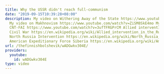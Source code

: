 ```yaml
---
title: Why the USSR didn't reach full-communism
date: "2019-09-15T10:39:28+08:00"
description: My video on Withering Away of the State https://www.youtube.com/watch?v=S5o-_qYjB9g
  My video on Makhnovism https://www.youtube.com/watch?v=ZiSM8SkE4mo My video on the
  CNT-FAI https://www.youtube.com/watch?v=3ufTFRGPrCM Allied intervention in the Russian
  Civil War https://en.wikipedia.org/wiki/Allied_intervention_in_the_Russian_Civil_War
  North Russia Intervention https://en.wikipedia.org/wiki/North_Russia_Intervention
  American Expeditionary Force Siberia https://en.wikipedia.org/wiki/American_Expeditionary_Force_Siberia
url: /thefinnishbolshevik/wADGwkv304E/
providers:
  youtube:
    id: wADGwkv304E
type: video
---
```

